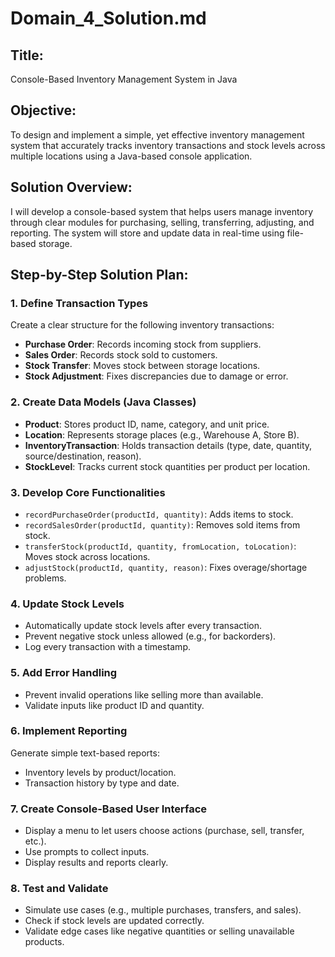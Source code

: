 # Domain_4_Solution.md

## Title:
Console-Based Inventory Management System in Java

## Objective:
To design and implement a simple, yet effective inventory management system that accurately tracks inventory transactions and stock levels across multiple locations using a Java-based console application.

## Solution Overview:
I will develop a console-based system that helps users manage inventory through clear modules for purchasing, selling, transferring, adjusting, and reporting. The system will store and update data in real-time using file-based storage.

## Step-by-Step Solution Plan:

### 1. Define Transaction Types
Create a clear structure for the following inventory transactions:
- **Purchase Order**: Records incoming stock from suppliers.
- **Sales Order**: Records stock sold to customers.
- **Stock Transfer**: Moves stock between storage locations.
- **Stock Adjustment**: Fixes discrepancies due to damage or error.

### 2. Create Data Models (Java Classes)
- **Product**: Stores product ID, name, category, and unit price.
- **Location**: Represents storage places (e.g., Warehouse A, Store B).
- **InventoryTransaction**: Holds transaction details (type, date, quantity, source/destination, reason).
- **StockLevel**: Tracks current stock quantities per product per location.

### 3. Develop Core Functionalities
- `recordPurchaseOrder(productId, quantity)`: Adds items to stock.
- `recordSalesOrder(productId, quantity)`: Removes sold items from stock.
- `transferStock(productId, quantity, fromLocation, toLocation)`: Moves stock across locations.
- `adjustStock(productId, quantity, reason)`: Fixes overage/shortage problems.

### 4. Update Stock Levels
- Automatically update stock levels after every transaction.
- Prevent negative stock unless allowed (e.g., for backorders).
- Log every transaction with a timestamp.

### 5. Add Error Handling
- Prevent invalid operations like selling more than available.
- Validate inputs like product ID and quantity.

### 6. Implement Reporting
Generate simple text-based reports:
- Inventory levels by product/location.
- Transaction history by type and date.

### 7. Create Console-Based User Interface
- Display a menu to let users choose actions (purchase, sell, transfer, etc.).
- Use prompts to collect inputs.
- Display results and reports clearly.

### 8. Test and Validate
- Simulate use cases (e.g., multiple purchases, transfers, and sales).
- Check if stock levels are updated correctly.
- Validate edge cases like negative quantities or selling unavailable products.
